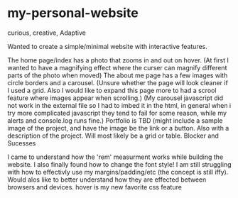 # my-personal-website

curious, creative, Adaptive

Wanted to create a simple/minimal website with interactive features.

The home page/index has a photo that zooms in and out on hover. (At first I wanted to have a magnifying effect where the curser can magnify different parts of the photo when moved)
The about me page has a few images with circle borders and a carousel. (Unsure whether the page will look cleaner if I used a grid. Also I would like to expand this page more to had a scrool feature where images appear when scrolling.) (My carousel javascript did not work in the external file so I had to imbed it in the html, in general when i try more complicated javascript they tend to fail for some reason, while my alerts and console.log runs fine.)
Portfolio is TBD (might include a sample image of the project, and have the image be the link or a button. Also with a description of the project. Will most likely be a grid or table.
Blocker and Sucesses

I came to understand how the 'rem' measurment works while building the website.
I also finally found how to change the font style!
I am still struggling with how to effectivly use my margins/padding/etc (the concept is still iffy). Would alos like to better understand how they are effected between browsers and devices.
hover is my new favorite css feature
